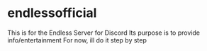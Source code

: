 # endlessofficial

This is for the Endless Server for Discord
Its purpose is to provide info/entertainment
For now, ill do it step by step
